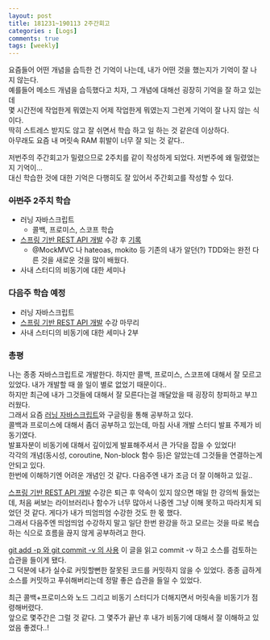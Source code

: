 ```yaml
---
layout: post
title: 181231~190113 2주간회고
categories : [Logs]
comments: true
tags: [weekly]
---
```


요즘들어 어떤 개념을 습득한 건 기억이 나는데, 내가 어떤 것을 했는지가 기억이 잘 나지 않는다.   
예를들어 메소드 개념을 습득했다고 치자, 그 개념에 대해선 굉장히 기억을 잘 하고 있는데  
몇 시간전에 작업한게 뭐였는지 어제 작업한게 뭐였는지 그런게 기억이 잘 나지 않는 식이다.  
딱히 스트레스 받지도 않고 잘 쉬면서 학습 하고 일 하는 것 같은데 이상하다.  
아무래도 요즘 내 머릿속 RAM 휘발이 너무 잘 되는 것 같다..

저번주의 주간회고가 밀렸으므로 2주치를 같이 작성하게 되었다. 저번주에 왜 밀렸었는지 기억이...  
대신 학습한 것에 대한 기억은 다행히도 잘 있어서 주간회고를 작성할 수 있다. 

### ~~이번주~~ 2주치 학습
* 러닝 자바스크립트
    * 콜백, 프로미스, 스코프 학습
* [스프링 기반 REST API 개발](https://www.inflearn.com/course/spring_rest-api/) 수강 후 [기록](https://github.com/sehajyang/Springboot-REST-API)
    * @MockMVC 나 hateoas, mokito 등 기존의 내가 알던(?) TDD와는 완전 다른 것을 새로운 것을 많이 배웠다.  
* 사내 스터디의 비동기에 대한 세미나

### 다음주 학습 예정
* 러닝 자바스크립트
* [스프링 기반 REST API 개발](https://www.inflearn.com/course/spring_rest-api/) 수강 마무리
* 사내 스터디의 비동기에 대한 세미나 2부

### 총평

나는 종종 자바스크립트로 개발한다. 하지만 콜백, 프로미스, 스코프에 대해서 잘 모르고 있었다. 내가 개발할 때 쓸 일이 별로 없었기 때문이다..  
하지만 최근에 내가 그것들에 대해서 잘 모른다는걸 깨달았을 때 굉장히 창피하고 부끄러웠다.  
그래서 요즘 [러닝 자바스크립트](http://www.hanbit.co.kr/store/books/look.php?p_code=B2328850940)와 구글링을 통해 공부하고 있다.  
콜백과 프로미스에 대해서 좀더 공부하고 있는데, 마침 사내 개발 스터디 발표 주제가 비동기였다.  
발표자분이 비동기에 대해서 깊이있게 발표해주셔서 큰 가닥을 잡을 수 있었다!  
각각의 개념(동시성, coroutine, Non-block 함수 등)은 알았는데 그것들을 연결하는게 안되고 있다.     
한번에 이해하기엔 어려운 개념인 것 같다. 다음주엔 내가 조금 더 잘 이해하고 있길..  

[스프링 기반 REST API 개발](https://www.inflearn.com/course/spring_rest-api/) 수강은 퇴근 후 약속이 있지 않으면 매일 한 강의씩 들었는데, 처음 써보는 라이브러리나 함수가 너무 많아서 나중엔 그냥 이해 못하고 따라치게 되었던 것 같다. 게다가 내가 띄엄띄엄 수강한 것도 한 몫 했다.  
그래서 다음주엔 띄엄띄엄 수강하지 말고 일단 한번 완강을 하고 모르는 것을 따로 복습하는 식으로 흐름을 끊지 않게 공부하려고 한다.  

[git add -p 와 git commit -v 의 사용](https://blog.outsider.ne.kr/1247?category=18) 이 글을 읽고 commit -v 하고 소스를 검토하는 습관을 들이게 됐다.  
그 덕분에 내가 실수로 커밋할뻔한 잘못된 코드를 커밋하지 않을 수 있었다. 종종 급하게 소스를 커밋하고 푸쉬해버리는데 정말 좋은 습관을 들일 수 있었다.

최근 콜백+프로미스와 노드 그리고 비동기 스터디가 더해지면서 머릿속을 비동기가 점령해버렸다.  
앞으로 몇주간은 그럴 것 같다. 그 몇주가 끝난 후 내가 비동기에 대해서 잘 이해하고 있었음 좋겠다..!




